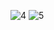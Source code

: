 ​![4](https://user-images.githubusercontent.com/83157814/217070391-2b81cd4a-5f37-461d-afb9-fe31e48a99a4.jpg)
![5](https://user-images.githubusercontent.com/83157814/217070429-23d6827f-0637-465d-a6b5-15d9c9179315.jpg)
